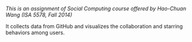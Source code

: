 *This is an assignment of Social Computing course offered by Hao-Chuan Wang (ISA 5578, Fall 2014)*


It collects data from GitHub and visualizes the collaboration and starring behaviors among users.
